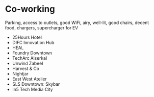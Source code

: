 # Co-working
Parking, access to outlets, good WiFi, airy, well-lit, good chairs, decent food, chargers, supercharger for EV

- 25Hours Hotel
- DIFC Innovation Hub
- HEAL
- Foundry Downtown
- TechArc Alserkal
- Unwind Zabeel
- Harvest & Co
- Nightjar
- East West Atelier
- SLS Downtown: Skybar
- In5 Tech Media City
